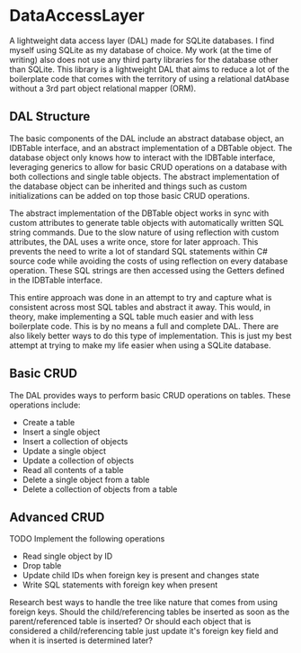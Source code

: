 # DataAccessLayer
A lightweight data access layer (DAL) made for SQLite databases. I find myself using SQLite as my database of choice. My work (at the time of writing) also does not use any third party libraries for the database other than SQLite. This library is a lightweight DAL that aims to reduce a lot of the boilerplate code that comes with the territory of using a relational datAbase without a 3rd part object relational mapper (ORM).
## DAL Structure
The basic components of the DAL include an abstract database object, an IDBTable interface, and an abstract implementation of a DBTable object. The database object only knows how to interact with the IDBTable interface, leveraging generics to allow for basic CRUD operations on a database with both collections and single table objects. The abstract implementation of the database object can be inherited and things such as custom initializations can be added on top those basic CRUD operations.

The abstract implementation of the DBTable object works in sync with custom attributes to generate table objects with automatically written SQL string commands. Due to the slow nature of using reflection with custom attributes, the DAL uses a write once, store for later approach. This prevents the need to write a lot of standard SQL statements within C# source code while avoiding the costs of using reflection on every database operation. These SQL strings are then accessed using the Getters defined in the IDBTable interface.

This entire approach was done in an attempt to try and capture what is consistent across most SQL tables and abstract it away. This would, in theory, make implementing a SQL table much easier and with less boilerplate code. This is by no means a full and complete DAL. There are also likely better ways to do this type of implementation. This is just my best attempt at trying to make my life easier when using a SQLite database.
## Basic CRUD
The DAL provides ways to perform basic CRUD operations on tables. These operations include:
- Create a table
- Insert a single object
- Insert a collection of objects
- Update a single object
- Update a collection of objects
- Read all contents of a table
- Delete a single object from a table
- Delete a collection of objects from a table

## Advanced CRUD
TODO Implement the following operations
- Read single object by ID
- Drop table
- Update child IDs when foreign key is present and changes state
- Write SQL statements with foreign key when present

Research best ways to handle the tree like nature that comes from using foreign keys. Should the child/referencing tables be inserted as soon as the parent/referenced table is inserted? Or should each object that is considered a child/referencing table just update it's foreign key field and when it is inserted is determined later?
